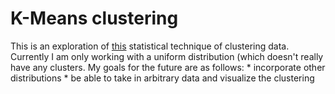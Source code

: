 # K-Means clustering

This is an exploration of [this](http://en.wikipedia.org/wiki/K-means_clustering) statistical technique of clustering data. Currently I am only working with a uniform distribution (which doesn't really have any clusters. My goals for the future are as follows:
    * incorporate other distributions
    * be able to take in arbitrary data and visualize the clustering